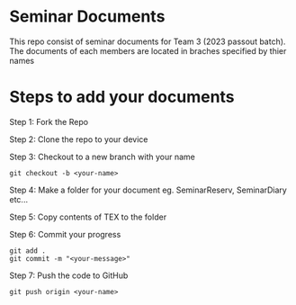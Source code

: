 # Seminar Documents

This repo consist of seminar documents for Team 3 (2023 passout batch). The documents of each members are located in braches specified by thier names

# Steps to add your documents

 Step 1: Fork the Repo
 
 Step 2: Clone the repo to your device
 
 Step 3: Checkout to a new branch with your name
 
 ```
 git checkout -b <your-name>
 ```
 
 Step 4: Make a folder for your document eg. SeminarReserv, SeminarDiary etc...
 
 Step 5: Copy contents of TEX to the folder
 
 Step 6: Commit your progress
 
 ```
 git add .
 git commit -m "<your-message>"
 ```
 
 Step 7: Push the code to GitHub
 
 ```
 git push origin <your-name>
 ```
